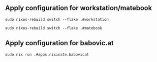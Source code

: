 ## Apply configuration for workstation/matebook
```
sudo nixos-rebuild switch --flake .#workstation
```
```
sudo nixos-rebuild switch --flake .#matebook
```

## Apply configuration for babovic.at
```
sudo nix run .#apps.nixinate.babovicat
```
